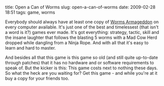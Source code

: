 title: Open a Can of Worms
slug: open-a-can-of-worms
date: 2009-02-28 18:51
tags: game, worms

Everybody should always have at least one copy of [Worms Armageddon](http://wormsarmageddon.team17.com/) on every computer available. It's just one of the best and timelessest (that isn't a word is it?) games ever made. It's got everything: strategy, tactic, skill and the insane laughter that follows the blasting 5 worms with a Mad Cow Herd dropped while dangling from a Ninja Rope. And with all that it's easy to learn and hard to master.

And besides all that this game is this game so old (and still quite up-to-date through patches) that it has no hardware and or software requirements to speak of. But the kicker is this: This game costs next to nothing these days. So what the heck are you waiting for? Get this game - and while you're at it buy a copy for your friends too.
